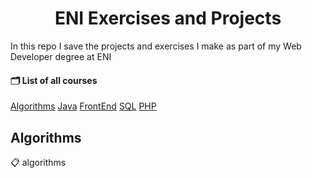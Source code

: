 <h1 align="center">ENI Exercises and Projects</h1>

In this repo I save the projects and exercises I make as part of my Web Developer degree at ENI

#### 🗂 List of all courses

[Algorithms](#Algorithms)
[Java](#Java)
[FrontEnd](#FrontEnd)
[SQL](#SQL)
[PHP](#PHP)

## Algorithms

📋 algorithms
